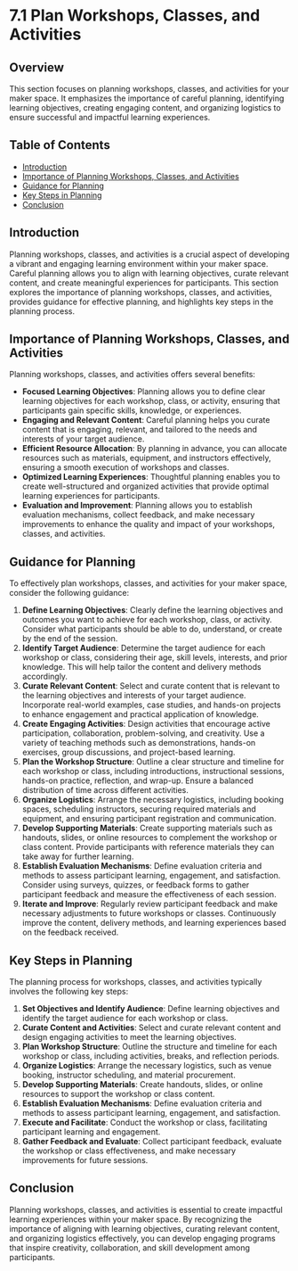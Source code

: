 # 7.1 Plan Workshops, Classes, and Activities

## Overview
This section focuses on planning workshops, classes, and activities for your maker space. It emphasizes the importance of careful planning, identifying learning objectives, creating engaging content, and organizing logistics to ensure successful and impactful learning experiences.

## Table of Contents
- [Introduction](#introduction)
- [Importance of Planning Workshops, Classes, and Activities](#importance-of-planning-workshops-classes-and-activities)
- [Guidance for Planning](#guidance-for-planning)
- [Key Steps in Planning](#key-steps-in-planning)
- [Conclusion](#conclusion)

## Introduction
Planning workshops, classes, and activities is a crucial aspect of developing a vibrant and engaging learning environment within your maker space. Careful planning allows you to align with learning objectives, curate relevant content, and create meaningful experiences for participants. This section explores the importance of planning workshops, classes, and activities, provides guidance for effective planning, and highlights key steps in the planning process.

## Importance of Planning Workshops, Classes, and Activities
Planning workshops, classes, and activities offers several benefits:
- **Focused Learning Objectives**: Planning allows you to define clear learning objectives for each workshop, class, or activity, ensuring that participants gain specific skills, knowledge, or experiences.
- **Engaging and Relevant Content**: Careful planning helps you curate content that is engaging, relevant, and tailored to the needs and interests of your target audience.
- **Efficient Resource Allocation**: By planning in advance, you can allocate resources such as materials, equipment, and instructors effectively, ensuring a smooth execution of workshops and classes.
- **Optimized Learning Experiences**: Thoughtful planning enables you to create well-structured and organized activities that provide optimal learning experiences for participants.
- **Evaluation and Improvement**: Planning allows you to establish evaluation mechanisms, collect feedback, and make necessary improvements to enhance the quality and impact of your workshops, classes, and activities.

## Guidance for Planning
To effectively plan workshops, classes, and activities for your maker space, consider the following guidance:
1. **Define Learning Objectives**: Clearly define the learning objectives and outcomes you want to achieve for each workshop, class, or activity. Consider what participants should be able to do, understand, or create by the end of the session.
2. **Identify Target Audience**: Determine the target audience for each workshop or class, considering their age, skill levels, interests, and prior knowledge. This will help tailor the content and delivery methods accordingly.
3. **Curate Relevant Content**: Select and curate content that is relevant to the learning objectives and interests of your target audience. Incorporate real-world examples, case studies, and hands-on projects to enhance engagement and practical application of knowledge.
4. **Create Engaging Activities**: Design activities that encourage active participation, collaboration, problem-solving, and creativity. Use a variety of teaching methods such as demonstrations, hands-on exercises, group discussions, and project-based learning.
5. **Plan the Workshop Structure**: Outline a clear structure and timeline for each workshop or class, including introductions, instructional sessions, hands-on practice, reflection, and wrap-up. Ensure a balanced distribution of time across different activities.
6. **Organize Logistics**: Arrange the necessary logistics, including booking spaces, scheduling instructors, securing required materials and equipment, and ensuring participant registration and communication.
7. **Develop Supporting Materials**: Create supporting materials such as handouts, slides, or online resources to complement the workshop or class content. Provide participants with reference materials they can take away for further learning.
8. **Establish Evaluation Mechanisms**: Define evaluation criteria and methods to assess participant learning, engagement, and satisfaction. Consider using surveys, quizzes, or feedback forms to gather participant feedback and measure the effectiveness of each session.
9. **Iterate and Improve**: Regularly review participant feedback and make necessary adjustments to future workshops or classes. Continuously improve the content, delivery methods, and learning experiences based on the feedback received.

## Key Steps in Planning
The planning process for workshops, classes, and activities typically involves the following key steps:
1. **Set Objectives and Identify Audience**: Define learning objectives and identify the target audience for each workshop or class.
2. **Curate Content and Activities**: Select and curate relevant content and design engaging activities to meet the learning objectives.
3. **Plan Workshop Structure**: Outline the structure and timeline for each workshop or class, including activities, breaks, and reflection periods.
4. **Organize Logistics**: Arrange the necessary logistics, such as venue booking, instructor scheduling, and material procurement.
5. **Develop Supporting Materials**: Create handouts, slides, or online resources to support the workshop or class content.
6. **Establish Evaluation Mechanisms**: Define evaluation criteria and methods to assess participant learning, engagement, and satisfaction.
7. **Execute and Facilitate**: Conduct the workshop or class, facilitating participant learning and engagement.
8. **Gather Feedback and Evaluate**: Collect participant feedback, evaluate the workshop or class effectiveness, and make necessary improvements for future sessions.

## Conclusion
Planning workshops, classes, and activities is essential to create impactful learning experiences within your maker space. By recognizing the importance of aligning with learning objectives, curating relevant content, and organizing logistics effectively, you can develop engaging programs that inspire creativity, collaboration, and skill development among participants.
